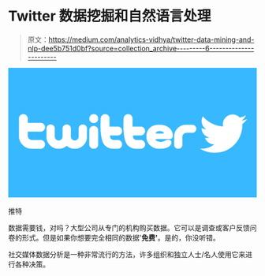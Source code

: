 # Twitter 数据挖掘和自然语言处理

> 原文：<https://medium.com/analytics-vidhya/twitter-data-mining-and-nlp-dee5b751d0bf?source=collection_archive---------6----------------------->

![](img/c0b3c8413955655c2ccf17b2343778a7.png)

推特

数据需要钱，对吗？大型公司从专门的机构购买数据。它可以是调查或客户反馈问卷的形式。但是如果你想要完全相同的数据'**免费'**。是的，你没听错。

社交媒体数据分析是一种非常流行的方法，许多组织和独立人士/名人使用它来进行各种决策。